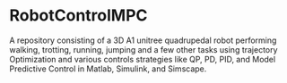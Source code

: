# RobotControlMPC
A repository consisting of a 3D A1 unitree quadrupedal robot performing walking, trotting, running, jumping and a few other tasks using trajectory Optimization and various controls strategies like QP, PD, PID, and Model Predictive Control in Matlab, Simulink, and Simscape.
